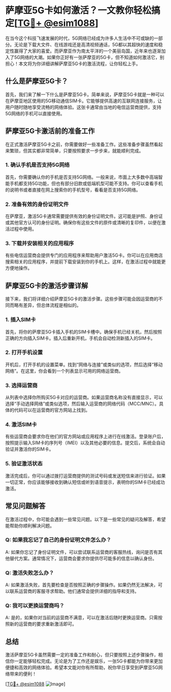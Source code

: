 # 萨摩亚5G卡如何激活？一文教你轻松搞定[[TG💪+ @esim1088](https://t.me/s/esim1088)]

在当今这个科技飞速发展的时代，5G网络已经成为许多人生活中不可或缺的一部分。无论是下载大文件、在线游戏还是高清视频通话，5G都以其超快的速度和稳定性赢得了大家的喜爱。而萨摩亚作为南太平洋的一个美丽岛国，近年来也逐渐加入了5G网络的大潮。如果你正好有一张萨摩亚的5G卡，但不知道如何激活它，别担心！本文将为你详细讲解萨摩亚5G卡的激活流程，让你轻松上手。

## 什么是萨摩亚5G卡？

首先，我们来了解一下什么是萨摩亚5G卡。简单来说，萨摩亚5G卡就是一种可以在萨摩亚地区使用的5G移动通信SIM卡。它能够提供高速的互联网连接服务，让用户随时随地享受流畅的网络体验。这张卡通常由当地的电信运营商提供，支持5G网络的手机可以直接使用。

## 萨摩亚5G卡激活前的准备工作

在正式激活萨摩亚5G卡之前，你需要做好一些准备工作。这些准备步骤虽然看起来繁琐，但其实都非常简单，只要按照要求一步步来，就能顺利完成。

### 1. 确认手机是否支持5G网络

首先，你需要确认你的手机是否支持5G网络。一般来说，市面上大多数中高端智能手机都支持5G功能，但也有部分旧款或低端机型可能不支持。你可以查看手机的说明书或者直接在网上搜索你的手机型号，看看是否支持5G网络。

### 2. 准备有效的身份证明文件

在萨摩亚，激活5G卡通常需要提供有效的身份证明文件。这可能是护照、身份证或其他官方认可的身份证明。确保你有这些文件的原件或清晰的复印件，以便在激活过程中使用。

### 3. 下载并安装相关的应用程序

有些电信运营商会提供专门的应用程序来帮助用户激活5G卡。你可以在应用商店搜索相关的应用程序，并提前下载安装到你的手机上。这样，在激活过程中就能更方便地操作。

## 萨摩亚5G卡的激活步骤详解

接下来，我们将详细介绍萨摩亚5G卡的激活步骤。这些步骤可能会因运营商的不同而略有差异，但总体流程是相似的。

### 1. 插入SIM卡

首先，将你的萨摩亚5G卡插入手机的SIM卡槽中。确保手机已经关机，然后按照正确的方向插入SIM卡。插入后重新开机，手机会自动检测新插入的SIM卡。

### 2. 打开手机设置

开机后，打开手机的设置菜单。找到“网络与连接”或类似的选项，然后选择“移动网络”。在这里，你会看到一个列表显示可用的网络运营商。

### 3. 选择运营商

从列表中选择你所购买5G卡对应的运营商。如果运营商名称没有直接显示，可以选择“手动选择网络”或类似选项，然后输入运营商的网络代码（MCC/MNC）。具体的代码可以在运营商的官方网站上找到。

### 4. 激活SIM卡

有些运营商会要求你在他们的官方网站或应用程序上进行在线激活。登录账户后，按照提示输入SIM卡的序列号（IMEI）以及其他必要的信息。提交后，系统会自动验证并激活你的SIM卡。

### 5. 验证激活状态

激活完成后，你可以通过拨打运营商提供的测试号码或发送短信来进行验证。如果一切正常，你应该能够接收到确认短信或听到语音提示，表明你的SIM卡已经成功激活。

## 常见问题解答

在激活过程中，你可能会遇到一些常见问题。以下是一些常见的疑问及解答，希望能帮助你顺利解决问题。

### Q: 如果我忘记了自己的身份证明文件怎么办？

A: 如果你忘记了身份证明文件，可以尝试联系运营商的客服热线，询问是否有其他替代方案。通常情况下，运营商会要求你提供尽可能多的信息以确认身份。

### Q: 激活失败怎么办？

A: 如果激活失败，首先要检查是否按照正确的步骤操作。如果仍然无法解决，可以联系运营商的客服寻求帮助。他们通常会提供详细的指导和支持。

### Q: 我可以更换运营商吗？

A: 是的，如果你对当前的运营商不满意，可以在激活后随时更换运营商。只需按照新的运营商的要求重新激活即可。

## 总结

激活萨摩亚5G卡虽然需要一定的准备工作和耐心，但只要按照上述步骤操作，相信你一定能够轻松完成。无论是为了工作还是娱乐，一张5G卡都能为你带来更加便捷和高效的网络体验。希望本文能对你有所帮助，祝你早日享受到萨摩亚5G网络带来的便利！

[[TG💪+ @esim1088](https://t.me/s/esim1088) ![Image](https://i.postimg.cc/4NQfJmqS/Snipaste-2025-05-13-00-14-12.png)]